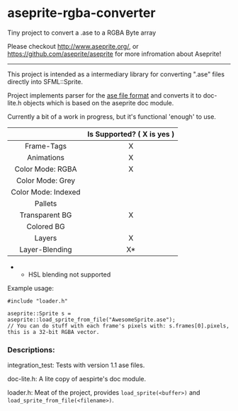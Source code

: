 # aseprite-rgba-converter
Tiny project to convert a .ase to a RGBA Byte array

Please checkout http://www.aseprite.org/, or https://github.com/aseprite/aseprite for more infromation about Aseprite!

---

This project is intended as a intermediary library for converting ".ase" files directly into SFML::Sprite.

Project implements parser for the [ase file format](https://github.com/aseprite/aseprite/blob/master/docs/files/ase.txt) and converts it to doc-lite.h objects which is based on the aseprite doc module.

Currently a bit of a work in progress, but it's functional 'enough' to use.

|                     | Is Supported? ( X is yes ) |
|:-------------------:|:--------------------------:|
| Frame-Tags          | X                          |
| Animations          | X                          |
| Color Mode: RGBA    | X                          |
| Color Mode: Grey    |                            |
| Color Mode: Indexed |                            |
| Pallets             |                            |
| Transparent BG      | X                          |
| Colored BG          |                            |
| Layers              | X                          |
| Layer-Blending      | X*                         |


* - HSL blending not supported

Example usage:
```
#include "loader.h"

aseprite::Sprite s = aseprite::load_sprite_from_file("AwesomeSprite.ase");
// You can do stuff with each frame's pixels with: s.frames[0].pixels, this is a 32-bit RGBA vector.
```


### Descriptions:

integration_test: Tests with version 1.1 ase files.

doc-lite.h: A lite copy of aespirte's doc module.

loader.h: Meat of the project, provides `load_sprite(<buffer>)` and `load_sprite_from_file(<filename>)`.
